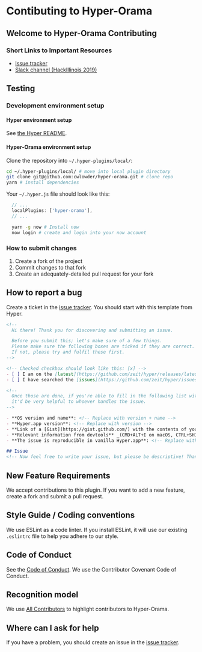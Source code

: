 # Contibuting to Hyper-Orama

## Welcome to Hyper-Orama Contributing

### Short Links to Important Resources

* [Issue tracker](https://github.com/cwlowder/hyper-orama/issues)
* [Slack channel (HackIllinois 2019)](https://hackillinois-2019.slack.com/messages/CG5URQB5K/)

## Testing

### Development environment setup

#### Hyper environment setup

See [the Hyper README](https://github.com/zeit/hyper/blob/canary/README.md#Contribute).

#### Hyper-Orama environment setup

Clone the repository into `~/.hyper-plugins/local/`:

```bash
cd ~/.hyper-plugins/local/ # move into local plugin directory
git clone git@github.com:cwlowder/hyper-orama.git # clone repo
yarn # install dependencies
```

Your `~/.hyper.js` file should look like this:

```javascript
  // ...
  localPlugins: ['hyper-orama'],
  // ...
```

```bash
  yarn -g now # Install now
  now login # create and login into your now account
```

### How to submit changes

1. Create a fork of the project
2. Commit changes to that fork
3. Create an adequately-detailed pull request for your fork

## How to report a bug

Create a ticket in the [issue tracker](https://github.com/cwlowder/hyper-orama/issues). You should start with this template from Hyper.

```md
<!--
  Hi there! Thank you for discovering and submitting an issue.

  Before you submit this; let's make sure of a few things.
  Please make sure the following boxes are ticked if they are correct.
  If not, please try and fulfil these first.
-->

<!-- Checked checkbox should look like this: [x] -->
- [ ] I am on the [latest](https://github.com/zeit/hyper/releases/latest) Hyper.app version
- [ ] I have searched the [issues](https://github.com/zeit/hyper/issues) of this repo and believe that this is not a duplicate

<!--
  Once those are done, if you're able to fill in the following list with your information,
  it'd be very helpful to whoever handles the issue.
-->

- **OS version and name**: <!-- Replace with version + name -->
- **Hyper.app version**: <!-- Replace with version -->
- **Link of a [Gist](https://gist.github.com/) with the contents of your .hyper.js**: <!-- Gist Link Here -->
- **Relevant information from devtools** _(CMD+ALT+I on macOS, CTRL+SHIFT+I elsewhere)_: <!-- Replace with info if applicable, or N/A -->
- **The issue is reproducible in vanilla Hyper.app**: <!-- Replace with info if applicable, or `Is Vanilla`. (Vanilla means Hyper.app without any add-ons or extras. Straight out of the box.) -->

## Issue
<!-- Now feel free to write your issue, but please be descriptive! Thanks again 🙌 ❤️ -->
```

## New Feature Requirements

We accept contributions to this plugin. If you want to add a new feature, create a fork and submit a pull request.

## Style Guide / Coding conventions

We use ESLint as a code linter. If you install ESLint, it will use our existing `.eslintrc` file to help you adhere to our style.

## Code of Conduct

See the [Code of Conduct](CONDUCT.md). We use the Contributor Covenant Code of Conduct.

## Recognition model

We use [All Contributors](https://www.recordnotfound.com/all-contributors-kentcdodds-149503) to highlight contributors to Hyper-Orama.

## Where can I ask for help

If you have a problem, you should create an issue in the [issue tracker](https://github.com/cwlowder/hyper-orama/issues).